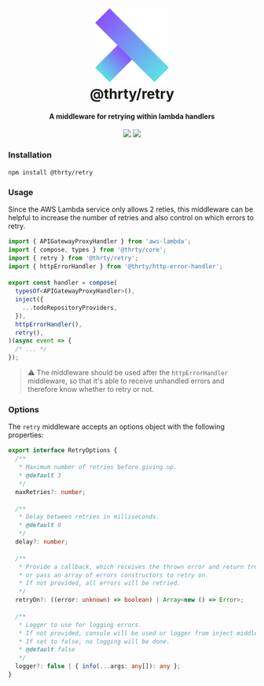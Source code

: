 <h1 align="center">
  <img src="../../assets/logo.svg" alt="thirty" width="150">
  <br>
  @thrty/retry
  <br>
</h1>

<h4 align="center">A middleware for retrying within lambda handlers</h4>

<p align="center">
    <img src="https://img.shields.io/npm/v/@thrty/retry.svg">
  <img src="https://github.com/thrty-org/thrty/actions/workflows/checks.yml/badge.svg">
</p>

### Installation

```shell script
npm install @thrty/retry
```

### Usage
Since the AWS Lambda service only allows 2 reties, this middleware can be helpful to increase the number of retries and also
control on which errors to retry.

```typescript
import { APIGatewayProxyHandler } from 'aws-lambda';
import { compose, types } from '@thrty/core';
import { retry } from '@thrty/retry';
import { httpErrorHandler } from '@thrty/http-error-handler';

export const handler = compose(
  typesOf<APIGatewayProxyHandler>(),
  inject({
    ...todoRepositoryProviders,
  }),
  httpErrorHandler(),
  retry(),
)(async event => {
  /* ... */
});
```
> ⚠️ The middleware should be used after the `httpErrorHandler` middleware, so that it's able to receive unhandled errors and therefore know whether to retry or not.

### Options
The `retry` middleware accepts an options object with the following properties:

```typescript
export interface RetryOptions {
  /**
   * Maximum number of retries before giving up.
   * @default 3
   */
  maxRetries?: number;

  /**
   * Delay between retries in milliseconds.
   * @default 0
   */
  delay?: number;

  /**
   * Provide a callback, which receives the thrown error and return true if the error is retriable
   * or pass an array of errors constructors to retry on.
   * If not provided, all errors will be retried.
   */
  retryOn?: ((error: unknown) => boolean) | Array<new () => Error>;

  /**
   * Logger to use for logging errors.
   * If not provided, console will be used or logger from inject middleware if available
   * If set to false, no logging will be done.
   * @default false
   */
  logger?: false | { info(...args: any[]): any };
}
```
